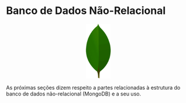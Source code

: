 # Banco de Dados Não-Relacional

<center>
<img src="./mongodb-logo.png" alt="MongoDB" height="150"/>
</center>

As próximas seções dizem respeito a partes relacionadas à estrutura do banco
de dados não-relacional (MongoDB) e a seu uso.

